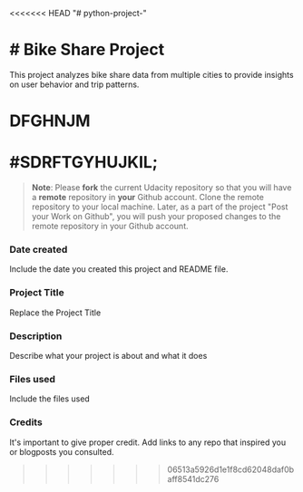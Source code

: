 <<<<<<< HEAD
"# python-project-" 
# # Bike Share Project

This project analyzes bike share data from multiple cities to provide insights on user behavior and trip patterns.
# DFGHNJM
#SDRFTGYHUJKIL;
=======
>**Note**: Please **fork** the current Udacity repository so that you will have a **remote** repository in **your** Github account. Clone the remote repository to your local machine. Later, as a part of the project "Post your Work on Github", you will push your proposed changes to the remote repository in your Github account.

### Date created
Include the date you created this project and README file.

### Project Title
Replace the Project Title

### Description
Describe what your project is about and what it does

### Files used
Include the files used

### Credits
It's important to give proper credit. Add links to any repo that inspired you or blogposts you consulted.

>>>>>>> 06513a5926d1e1f8cd62048daf0baff8541dc276
